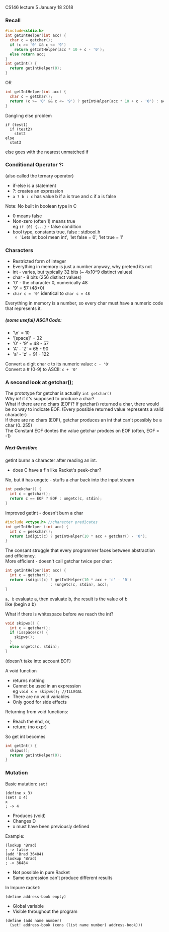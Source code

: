 CS146 lecture 5 January 18 2018

### Recall
```C
#include<stdio.h>
int getIntHelper(int acc) {
  char c = getchar();
  if (c >= '0' && c <= '9')
    return getIntHelper(acc * 10 + c - '0');
  else return acc;
} 
int getInt() {
  return getIntHelper(0);
}
```
OR

```C
int getIntHelper(int acc) {
  char c = getChar();
  return (c >= '0' && c <= '9') ? getIntHelper(acc * 10 + c - '0') : acc;
}
```
Dangling else problem
```
if (test1)
  if (test2)
    stmt2
else
  stmt3
```
else goes with the nearest unmatched if
### Conditional Operator ?:
(also called the ternary operator)  
- if-else is a statement
- ?: creates an expression
- ```a ? b : c``` has value b if a is true and c if a is false

Note: No built in boolean type in C
- 0 means false
- Non-zero (often 1) means true  
eg ``` if (0) {...} ``` - false condition
- bool type, constants true, false : stdbool.h
  - 'Lets let bool mean int', 'let false = 0', 'let true = 1'

### Characters
- Restricted form of integer
- Everything in memory is just a number anyway, why pretend its not
- int - varies, but typically 32 bits (~ 4x10^9 distinct values)
- char - 8 bits (256 distinct values)
- '0' - the character 0, numerically 48
- '9' = 57 (48+0)
- ```char c = '0'``` identical to ```char c = 48```

Everything in memory is a number, so every char must have a numeric code that represents it.

##### (some useful) ASCII Code:
- '\n' = 10
- '[space]' = 32
- '0' - '9' = 48 - 57
- 'A' - 'Z' = 65 - 90
- 'a' - 'z' = 91 - 122

Convert a digit char c to its numeric value: ```c - '0'```  
Convert a # (0-9) to ASCII: ```c + '0'```

### A second look at getchar();
The prototype for getchar is actually ```int getchar()```  
Why _int_ if it's supposed to produce a char?  
What if there are no chars (EOF)?
If getchar() returned a char, there would be no way to indicate EOF. (Every possible returned value represents a valid character)  
If there are no chars (EOF), getchar produces an int that can't possibly be a char (0..255)  
The Constant EOF dontes the value getchar prodces on EOF (often, EOF = -1)

##### Next Question:
getInt burns a character after reading an int.
- does C have a f'n like Racket's peek-char?

No, but it has ungetc - stuffs a char back into the input stream

```C
int peekchar() {
  int c = getchar();
  return c == EOF ? EOF : ungetc(c, stdin);
}
```
Improved getInt - doesn't burn a char
```C
#include <ctype.h> //character predicates
int getIntHelper (int acc) {
  int c = peekchar();
  return isdigit(c) ? getIntHelper(10 * acc + getchar() - '0');
}
```
The consant struggle that every programmer faces between abstraction and efficiency.  
More efficient - doesn't call getchar twice per char:
```C
int getIntHelper(int acc) {
  int c = getchar();
  return isdigit(c) ? getIntHelper(10 * acc + 'c' - '0')
                    : (ungetc(c, stdin), acc);
}
```
```a, b``` evaluate a, then evaluate b, the result is the value of b  
like (begin a b)

What if there is whitespace before we reach the int?

```C
void skipws() {
  int c = getchar();
  if (isspace(c)) {
    skipws();
  }
  else ungetc(c, stdin);
}
```
(doesn't take into account EOF)

A void function
- returns nothing
- Cannot be used in an expression  
eg ```void x = skipws(); //ILLEGAL```
- There are no void variables
- Only good for side effects

Returning from void functions:
- Reach the end, or,
- return; (no expr)

So get int becomes
```C
int getInt() {
  skipws();
  return getIntHelper(0);
}
```

### Mutation
Basic mutation: ```set!```
```
(define x 3)
(set! x 4)
x
; -> 4
```
- Produces (void)
- Changes D
- x must have been previously defined

Example:
```
(lookup 'Brad)
; -> false
(add 'Brad 36484)
(lookup 'Brad)
; -> 36484
```
- Not possible in pure Racket
- Same expression can't produce different results

In Impure racket:
```
(define address-book empty)
```
- Global variable
- Visible throughout the program

```
(define (add name number)
  (set! address-book (cons (list name number) address-book)))
```

